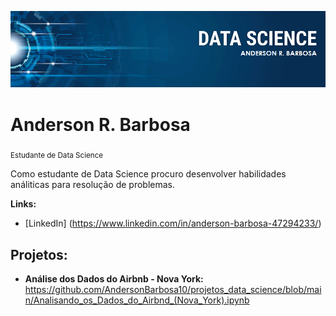 <p align = "center">
  <img src = "https://github.com/AndersonBarbosa10/projetos_data_science/blob/main/banner_ds.png">
 </p>
 
# Anderson R. Barbosa
<sub> Estudante de Data Science</sub>

Como estudante de Data Science procuro desenvolver habilidades análiticas para resolução de problemas.

**Links:**
* [LinkedIn] (https://www.linkedin.com/in/anderson-barbosa-47294233/)

## Projetos:

* **Análise dos Dados do Airbnb - Nova York:** https://github.com/AndersonBarbosa10/projetos_data_science/blob/main/Analisando_os_Dados_do_Airbnd_(Nova_York).ipynb
